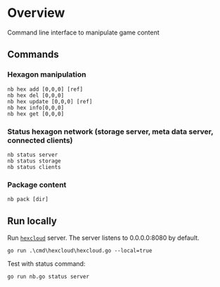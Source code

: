 # Overview
Command line interface to manipulate game content

## Commands
### Hexagon manipulation
    nb hex add [0,0,0] [ref]
    nb hex del [0,0,0]
    nb hex update [0,0,0] [ref]
    nb hex info[0,0,0]
    nb hex get [0,0,0]
### Status hexagon network (storage server, meta data server, connected clients)
    nb status server
    nb status storage
    nb status clients
### Package content
    nb pack [dir]

## Run locally
Run [`hexcloud`](https://github.com/3vilM33pl3/hexcloud) server. The server listens to 0.0.0.0:8080 by default.

`go run .\cmd\hexcloud\hexcloud.go --local=true`

Test with status command:

`go run nb.go status server`
